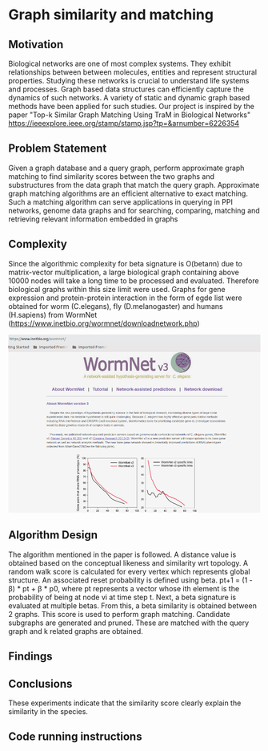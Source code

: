 # Graph similarity and matching

## Motivation
Biological networks are one of most complex systems. They exhibit relationships between between molecules, entities and represent structural properties. Studying these networks is crucial to understand life systems and processes. Graph based data structures can efficiently capture the dynamics of such networks. A variety of static and dynamic graph based methods have been applied for such studies. Our project is inspired by the paper "Top-k Similar Graph Matching Using TraM in Biological Networks" https://ieeexplore.ieee.org/stamp/stamp.jsp?tp=&arnumber=6226354

## Problem Statement
Given a graph database and a query graph, perform approximate graph matching to find similarity scores between the two graphs and substructures from the data graph that match the query graph. Approximate graph matching algorithms are an efficient alternative to exact matching. Such a matching algorithm can serve applications in querying in PPI networks, genome data graphs and for searching, comparing, matching and retrieving relevant information embedded in graphs

## Complexity
Since the algorithmic complexity for beta signature is O(beta*n*n) due to matrix-vector multiplication, a large biological graph containing above 10000 nodes will take a long time to be processed and evaluated. Therefore biological graphs within this size limit were used. Graphs for gene expression and protein-protein interaction in the form of egde list were obtained for worm (C.elegans), fly (D.melanogaster) and humans (H.sapiens) from WormNet (https://www.inetbio.org/wormnet/downloadnetwork.php)

![Data Source](/datasrc.png)

## Algorithm Design
The algorithm mentioned in the paper is followed. A distance value is obtained based on the conceptual likeness and similarity wrt topology. A random walk score is calculated for every vertex which represents global structure. An associated reset probability is defined using beta. pt+1 = (1 - β) * pt + β * p0, where pt represents a vector whose ith element is the probability of being at node vi at time step t. Next, a beta signature is evaluated at multiple betas. From this, a beta similarity is obtained between 2 graphs. This score is used to perform graph matching. Candidate subgraphs are generated and pruned. These are matched with the query graph and k related graphs are obtained.
 

## Findings

## Conclusions
These experiments indicate that the similarity score clearly explain the similarity in the species. 

## Code running instructions



